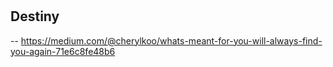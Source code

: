 
# 

## Destiny
-- https://medium.com/@cherylkoo/whats-meant-for-you-will-always-find-you-again-71e6c8fe48b6
